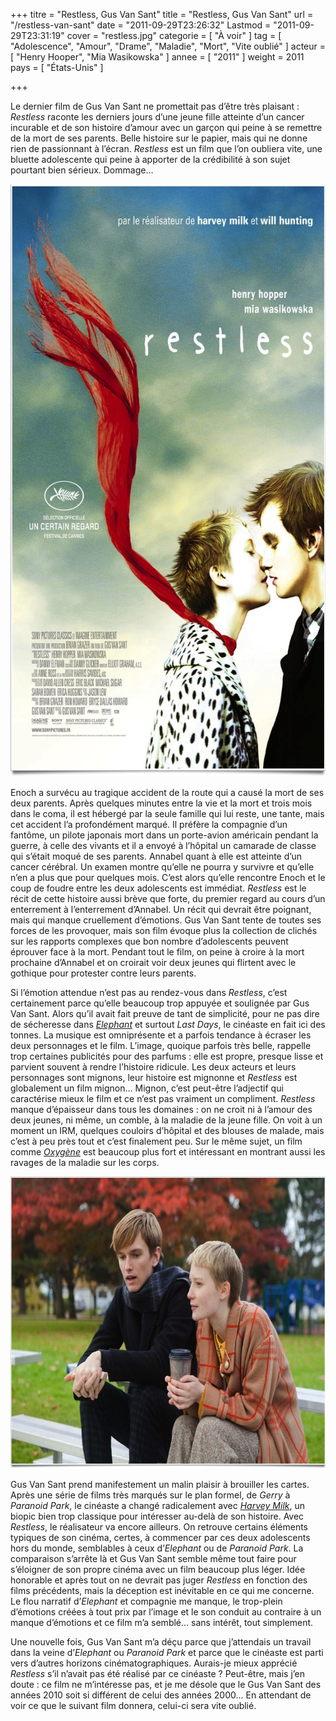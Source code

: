 +++
titre = "Restless, Gus Van Sant"
title = "Restless, Gus Van Sant"
url = "/restless-van-sant"
date = "2011-09-29T23:26:32"
Lastmod = "2011-09-29T23:31:19"
cover = "restless.jpg"
categorie = [ "À voir" ]
tag = [ "Adolescence", "Amour", "Drame", "Maladie", "Mort", "Vite oublié" ]
acteur = [ "Henry Hooper", "Mia Wasikowska" ]
annee = [ "2011" ]
weight = 2011
pays = [ "États-Unis" ]

+++

<p>Le dernier film de Gus Van Sant ne promettait pas d&rsquo;être très plaisant : <em>Restless</em> raconte les derniers jours d&rsquo;une jeune fille atteinte d&rsquo;un cancer incurable et de son histoire d&rsquo;amour avec un garçon qui peine à se remettre de la mort de ses parents. Belle histoire sur le papier, mais qui ne donne rien de passionnant à l&rsquo;écran. <em>Restless</em> est un film que l&rsquo;on oubliera vite, une bluette adolescente qui peine à apporter de la crédibilité à son sujet pourtant bien sérieux. Dommage…</p>
<div style="text-align: center;"><a href="http://www.allocine.fr/film/fichefilm_gen_cfilm=171731.html"><img class="aligncenter" style="border-style: initial; border-color: initial; border-width: 0px;" src="restless-gus-van-sant.jpg" alt="Restless gus van sant" width="690" height="948" border="0" /></a></div>
<p>Enoch a survécu au tragique accident de la route qui a causé la mort de ses deux parents. Après quelques minutes entre la vie et la mort et trois mois dans le coma, il est hébergé par la seule famille qui lui reste, une tante, mais cet accident l&rsquo;a profondément marqué. Il préfère la compagnie d&rsquo;un fantôme, un pilote japonais mort dans un porte-avion américain pendant la guerre, à celle des vivants et il a envoyé à l&rsquo;hôpital un camarade de classe qui s&rsquo;était moqué de ses parents. Annabel quant à elle est atteinte d&rsquo;un cancer cérébral. Un examen montre qu&rsquo;elle ne pourra y survivre et qu&rsquo;elle n&rsquo;en a plus que pour quelques mois. C&rsquo;est alors qu&rsquo;elle rencontre Enoch et le coup de foudre entre les deux adolescents est immédiat. <em>Restless</em> est le récit de cette histoire aussi brève que forte, du premier regard au cours d&rsquo;un enterrement à l&rsquo;enterrement d&rsquo;Annabel. Un récit qui devrait être poignant, mais qui manque cruellement d&rsquo;émotions. Gus Van Sant tente de toutes ses forces de les provoquer, mais son film évoque plus la collection de clichés sur les rapports complexes que bon nombre d&rsquo;adolescents peuvent éprouver face à la mort. Pendant tout le film, on peine à croire à la mort prochaine d&rsquo;Annabel et on croirait voir deux jeunes qui flirtent avec le gothique pour protester contre leurs parents.</p>
<p>Si l&rsquo;émotion attendue n&rsquo;est pas au rendez-vous dans <em>Restless</em>, c&rsquo;est certainement parce qu&rsquo;elle beaucoup trop appuyée et soulignée par Gus Van Sant. Alors qu&rsquo;il avait fait preuve de tant de simplicité, pour ne pas dire de sécheresse dans <em><a href="http://voiretmanger.fr/2011/06/06/elephant-van-sant/">Elephant</a></em> et surtout <em>Last Days</em>, le cinéaste en fait ici des tonnes. La musique est omniprésente et a parfois tendance à écraser les deux personnages et le film. L&rsquo;image, quoique parfois très belle, rappelle trop certaines publicités pour des parfums : elle est propre, presque lisse et parvient souvent à rendre l&rsquo;histoire ridicule. Les deux acteurs et leurs personnages sont mignons, leur histoire est mignonne et <em>Restless</em> est globalement un film mignon… Mignon, c&rsquo;est peut-être l&rsquo;adjectif qui caractérise mieux le film et ce n&rsquo;est pas vraiment un compliment. <em>Restless</em> manque d&rsquo;épaisseur dans tous les domaines : on ne croit ni à l&rsquo;amour des deux jeunes, ni même, un comble, à la maladie de la jeune fille. On voit à un moment un IRM, quelques couloirs d&rsquo;hôpital et des blouses de malade, mais c&rsquo;est à peu près tout et c&rsquo;est finalement peu. Sur le même sujet, un film comme <em><a href="http://voiretmanger.fr/2010/12/14/oxygene-van-nuffel/">Oxygène</a></em> est beaucoup plus fort et intéressant en montrant aussi les ravages de la maladie sur les corps.</p>
<div style="text-align: center;"><img class="aligncenter" style="border-style: initial; border-color: initial; border-width: 0px;" src="restless-hooper-wasikowska.jpg" alt="Restless hooper wasikowska" width="690" height="467" border="0" /></div>
<p>Gus Van Sant prend manifestement un malin plaisir à brouiller les cartes. Après une série de films très marqués sur le plan formel, de <em>Gerry</em> à <em>Paranoid Park</em>, le cinéaste a changé radicalement avec <em><a href="http://voiretmanger.fr/2009/03/07/harvey-milk-gus-van-sant/">Harvey Milk</a></em>, un biopic bien trop classique pour intéresser au-delà de son histoire. Avec <em>Restless</em>, le réalisateur va encore ailleurs. On retrouve certains éléments typiques de son cinéma, certes, à commencer par ces deux adolescents hors du monde, semblables à ceux d&rsquo;<em>Elephant</em> ou de <em>Paranoid Park</em>. La comparaison s&rsquo;arrête là et Gus Van Sant semble même tout faire pour s&rsquo;éloigner de son propre cinéma avec un film beaucoup plus léger. Idée honorable et après tout on ne devrait pas juger <em>Restless</em> en fonction des films précédents, mais la déception est inévitable en ce qui me concerne. Le flou narratif d&rsquo;<em>Elephant</em> et compagnie me manque, le trop-plein d&rsquo;émotions créées à tout prix par l&rsquo;image et le son conduit au contraire à un manque d&rsquo;émotions et ce film m&rsquo;a semblé… sans intérêt, tout simplement.</p>
<p>Une nouvelle fois, Gus Van Sant m&rsquo;a déçu parce que j&rsquo;attendais un travail dans la veine d&rsquo;<em>Elephant</em> ou <em>Paranoid Park</em> et parce que le cinéaste est parti vers d&rsquo;autres horizons cinématographiques. Aurais-je mieux apprécié <em>Restless</em> s&rsquo;il n&rsquo;avait pas été réalisé par ce cinéaste ? Peut-être, mais j&rsquo;en doute : ce film ne m&rsquo;intéresse pas, et je me désole que le Gus Van Sant des années 2010 soit si différent de celui des années 2000… En attendant de voir ce que le suivant film donnera, celui-ci sera vite oublié.</p>

